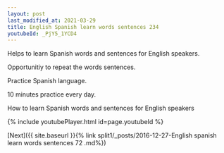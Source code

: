 ```yaml
---
layout: post
last_modified_at: 2021-03-29
title: English Spanish learn words sentences 234 
youtubeId: _PjY5_1YCD4
---
```

 
 
Helps to learn Spanish words and sentences for English speakers.

Opportunitiy to repeat the words sentences. 

Practice Spanish language. 
 
10 minutes practice every day. 
 
How to learn Spanish words and sentences for English speakers 
 
{% include youtubePlayer.html id=page.youtubeId %}
 
 
[Next]({{ site.baseurl }}{% link  split1/_posts/2016-12-27-English spanish learn words sentences 72 .md%})
 
